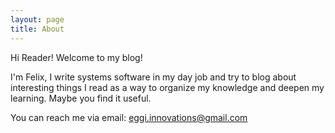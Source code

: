 ```yaml
---
layout: page
title: About
---
```


Hi Reader! Welcome to my blog!

I'm Felix, I write systems software in my day job and try to blog about interesting things I read as a way to organize my knowledge and deepen my learning. Maybe you find it useful.

You can reach me via email: eggi.innovations@gmail.com